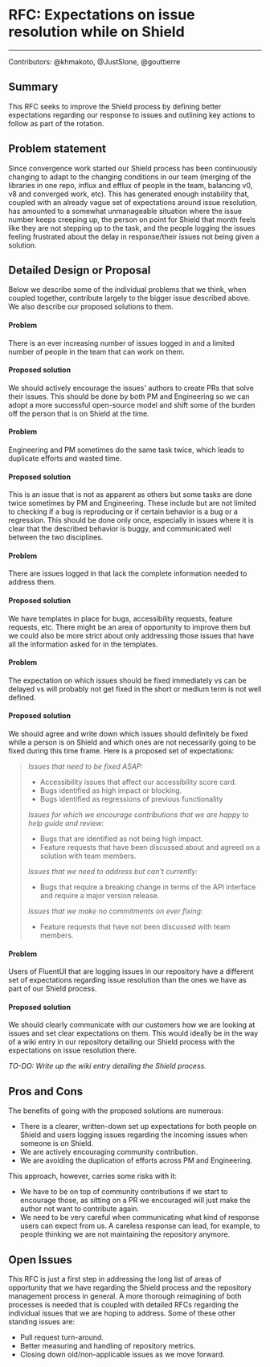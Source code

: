 # RFC: Expectations on issue resolution while on Shield

---

Contributors: @khmakoto, @JustSlone, @gouttierre

## Summary

This RFC seeks to improve the Shield process by defining better expectations regarding our response to issues and outlining key actions to follow as part of the rotation.

## Problem statement

Since convergence work started our Shield process has been continuously changing to adapt to the changing conditions in our team (merging of the libraries in one repo, influx and efflux of people in the team, balancing v0, v8 and converged work, etc). This has generated enough instability that, coupled with an already vague set of expectations around issue resolution, has amounted to a somewhat unmanageable situation where the issue number keeps creeping up, the person on point for Shield that month feels like they are not stepping up to the task, and the people logging the issues feeling frustrated about the delay in response/their issues not being given a solution.

## Detailed Design or Proposal

Below we describe some of the individual problems that we think, when coupled together, contribute largely to the bigger issue described above. We also describe our proposed solutions to them.

#### Problem

There is an ever increasing number of issues logged in and a limited number of people in the team that can work on them.

#### Proposed solution

We should actively encourage the issues' authors to create PRs that solve their issues. This should be done by both PM and Engineering so we can adopt a more successful open-source model and shift some of the burden off the person that is on Shield at the time.

#### Problem

Engineering and PM sometimes do the same task twice, which leads to duplicate efforts and wasted time.

#### Proposed solution

This is an issue that is not as apparent as others but some tasks are done twice sometimes by PM and Engineering. These include but are not limited to checking if a bug is reproducing or if certain behavior is a bug or a regression. This should be done only once, especially in issues where it is clear that the described behavior is buggy, and communicated well between the two disciplines.

#### Problem

There are issues logged in that lack the complete information needed to address them.

#### Proposed solution

We have templates in place for bugs, accessibility requests, feature requests, etc. There might be an area of opportunity to improve them but we could also be more strict about only addressing those issues that have all the information asked for in the templates.

#### Problem

The expectation on which issues should be fixed immediately vs can be delayed vs will probably not get fixed in the short or medium term is not well defined.

#### Proposed solution

We should agree and write down which issues should definitely be fixed while a person is on Shield and which ones are not necessarily going to be fixed during this time frame. Here is a proposed set of expectations:

> _Issues that need to be fixed ASAP:_
>
> - Accessibility issues that affect our accessibility score card.
> - Bugs identified as high impact or blocking.
> - Bugs identified as regressions of previous functionality
>
> _Issues for which we encourage contributions that we are happy to help guide and review:_
>
> - Bugs that are identified as not being high impact.
> - Feature requests that have been discussed about and agreed on a solution with team members.
>
> _Issues that we need to address but can't currently:_
>
> - Bugs that require a breaking change in terms of the API interface and require a major version release.
>
> _Issues that we make no commitments on ever fixing:_
>
> - Feature requests that have not been discussed with team members.

#### Problem

Users of FluentUI that are logging issues in our repository have a different set of expectations regarding issue resolution than the ones we have as part of our Shield process.

#### Proposed solution

We should clearly communicate with our customers how we are looking at issues and set clear expectations on them. This would ideally be in the way of a wiki entry in our repository detailing our Shield process with the expectations on issue resolution there.

_TO-DO: Write up the wiki entry detailing the Shield process._

## Pros and Cons

The benefits of going with the proposed solutions are numerous:

- There is a clearer, written-down set up expectations for both people on Shield and users logging issues regarding the incoming issues when someone is on Shield.
- We are actively encouraging community contribution.
- We are avoiding the duplication of efforts across PM and Engineering.

This approach, however, carries some risks with it:

- We have to be on top of community contributions if we start to encourage those, as sitting on a PR we encouraged will just make the author not want to contribute again.
- We need to be very careful when communicating what kind of response users can expect from us. A careless response can lead, for example, to people thinking we are not maintaining the repository anymore.

## Open Issues

This RFC is just a first step in addressing the long list of areas of opportunity that we have regarding the Shield process and the repository management process in general. A more thorough reimagining of both processes is needed that is coupled with detailed RFCs regarding the individual issues that we are hoping to address. Some of these other standing issues are:

- Pull request turn-around.
- Better measuring and handling of repository metrics.
- Closing down old/non-applicable issues as we move forward.
